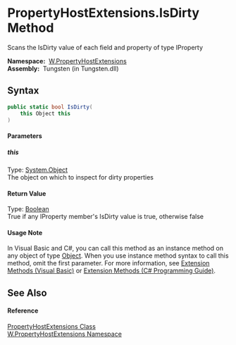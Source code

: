 PropertyHostExtensions.IsDirty Method
=====================================
   
Scans the IsDirty value of each field and property of type IProperty


  **Namespace:**  [W.PropertyHostExtensions][1]  
  **Assembly:**  Tungsten (in Tungsten.dll)

Syntax
------

```csharp
public static bool IsDirty(
	this Object this
)
```

#### Parameters

##### *this*
Type: [System.Object][2]  
The object on which to inspect for dirty properties

#### Return Value
Type: [Boolean][3]  
True if any IProperty member's IsDirty value is true, otherwise false
#### Usage Note
In Visual Basic and C#, you can call this method as an instance method on any object of type [Object][2]. When you use instance method syntax to call this method, omit the first parameter. For more information, see [Extension Methods (Visual Basic)][4] or [Extension Methods (C# Programming Guide)][5].

See Also
--------

#### Reference
[PropertyHostExtensions Class][6]  
[W.PropertyHostExtensions Namespace][1]  

[1]: ../README.md
[2]: http://msdn.microsoft.com/en-us/library/e5kfa45b
[3]: http://msdn.microsoft.com/en-us/library/a28wyd50
[4]: http://msdn.microsoft.com/en-us/library/bb384936.aspx
[5]: http://msdn.microsoft.com/en-us/library/bb383977.aspx
[6]: README.md